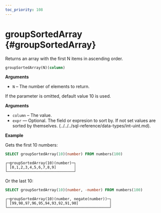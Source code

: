 ```yaml
---
toc_priority: 108
---
```


# groupSortedArray {#groupSortedArray}

Returns an array with the first N items in ascending order.

``` sql
groupSortedArray(N)(column)
```

**Arguments**

-   `N` – The number of elements to return.

If the parameter is omitted, default value 10 is used.

**Arguments**

-   `column` – The value.
-   `expr` — Optional. The field or expresion to sort by. If not set values are sorted by themselves. (../../../sql-reference/data-types/int-uint.md).

**Example**

Gets the first 10 numbers:

``` sql
SELECT groupSortedArray(10)(number) FROM numbers(100)
```

``` text
┌─groupSortedArray(10)(number)─┐
│ [0,1,2,3,4,5,6,7,8,9]        │
└──────────────────────────────┘
```

Or the last 10:

``` sql
SELECT groupSortedArray(10)(number, -number) FROM numbers(100)
```

``` text
┌─groupSortedArray(10)(number, negate(number))─┐
│ [99,98,97,96,95,94,93,92,91,90]              │
└──────────────────────────────────────────────┘
```